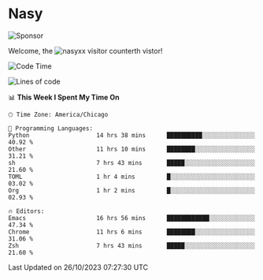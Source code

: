 # Nasy

<!--
<p align="center">
<img height="200" src="https://github-readme-stats.vercel.app/api?username=nasyxx&count_private=true&show_icons=true&theme=dracula&include_all_commits=true"/>
<img height="200" src="https://github-readme-stats.vercel.app/api/top-langs/?username=nasyxx&theme=dracula&hide=html,jupyter+notebook&count_private=true&show_icons=true"/>
</p>

  
----------------
-->

![Sponsor](https://img.shields.io/static/v1.svg?label=Sponsor&message=%E2%9D%A4&logo=GitHub&style=flat&color=pink)
 
Welcome, the ![nasyxx visitor counter](https://count.getloli.com/get/@nasyxx?theme=rule34)th vistor!
 
<!--START_SECTION:waka-->
![Code Time](http://img.shields.io/badge/Code%20Time-3%2C861%20hrs%2028%20mins-blue)

![Lines of code](https://img.shields.io/badge/From%20Hello%20World%20I%27ve%20Written-6.3%20million%20lines%20of%20code-blue)

📊 **This Week I Spent My Time On** 

```text
🕑︎ Time Zone: America/Chicago

💬 Programming Languages: 
Python                   14 hrs 38 mins      ██████████░░░░░░░░░░░░░░░   40.92 % 
Other                    11 hrs 10 mins      ████████░░░░░░░░░░░░░░░░░   31.21 % 
sh                       7 hrs 43 mins       █████░░░░░░░░░░░░░░░░░░░░   21.60 % 
TOML                     1 hr 4 mins         █░░░░░░░░░░░░░░░░░░░░░░░░   03.02 % 
Org                      1 hr 2 mins         █░░░░░░░░░░░░░░░░░░░░░░░░   02.93 % 

🔥 Editors: 
Emacs                    16 hrs 56 mins      ████████████░░░░░░░░░░░░░   47.34 % 
Chrome                   11 hrs 6 mins       ████████░░░░░░░░░░░░░░░░░   31.06 % 
Zsh                      7 hrs 43 mins       █████░░░░░░░░░░░░░░░░░░░░   21.60 % 
```


 Last Updated on 26/10/2023 07:27:30 UTC
<!--END_SECTION:waka-->

<!-- ![visitors](https://visitor-badge.laobi.icu/badge?page_id=nasyxx.nasyxx) -->
